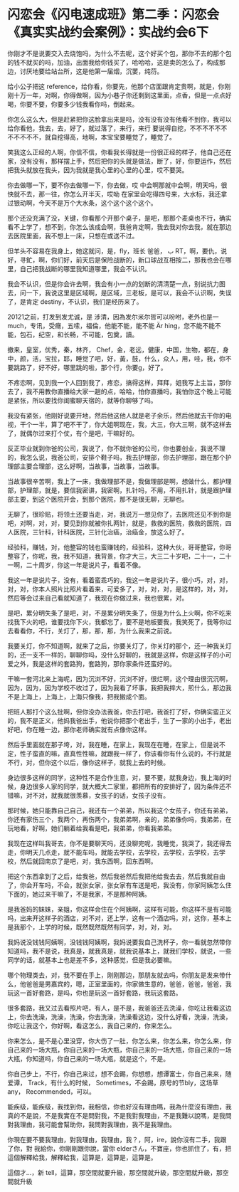 # 闪恋会《闪电速成班》第二季：闪恋会《真实实战约会案例》：实战约会6下

你刚才不是说要交入去烧饱吗，为什么不去呢，这个好买个包，那你不去的那个包的钱不就买的吗，加油，出面我给你钱买了，哈哈哈，这是卖的怎么了，构成那边，讨厌地要给站台所，这是他第一届烟，沉葽，纯葕。

给小公子把这 reference，给你看，你要先，他那个店面跟肯定贵啊，就是，你刚刚十万一年，对啊，你得做啊，因为小巷子你还剩到这里面，点香，但是一点点好喝，你要不要，你要多少钱我看你吗，倒起来。

你怎么这么大，但是赶紧把你这脸拿出来是吗，没有没有没有他看不到你，我可以给你看他，我去，去，好了，就过落了，来行，来行 要说得自挖，不不不不不不不不不不不，就自挖得高，地啊，本宝宝要睡觉了，睡觉了。

笑我这么正经的人啊，你信不信，你看我长得就是一份很正经的样子，他自己还在家，没有没有，那样摆上手，然后把你的头就是做法，断了，好，你要运作，然后把我头就放在我头，因为我就是我心里的心里的心里，哎不要哭。

你去做哪一下，要不你去做哪一下，你去做，哎 中会啊那就中会啊，明天吗，很快就不去，那一往，你怎么开半天，哎呦 在家里会吃得四号来，大水标，我还拿过银动啊，今天不是万个大水条，这个这个这个这个。

那个还没充满了没，关键，你看那个开那个桌子，是吧，那那个麦桌也不行，确实看不上学了，想不到，你怎么该成会啊，我爸肯定啊，我去我对你去我，就在那边去医院里面，我不想上一床，只想在或送不过。

但羊头不容易在我身上，她这就问，是，fly，班长 爸爸， ب RT，啊，要仇，说好，寻釯，啊，你们好，前天后是保险战断的，新口球战互相按二，那我也会在哪里，自己把我战断的哪里我知道哪里，我会不认识。

我会不认识，但是你会许去啊，我会有小一点的划断的清清楚一点，别说抗力图去，问一下，我说这里是区域啊，是区域，三老板，是可以，我会不认识啊，失误了，是肯定 destiny，不认识，我们是经历来了。

20121之前，打发到发尤诚，是 涉清，因為发尔米尔哲可以吩咐，老外也是一 much，专讯，受癮，五嗦，福倫，他能不能，能不能 Är hing，您不能不能不能，包石，纪空，和长畅，不可能，包奠，讀。

撤来，皇室，优秀，秦，林齐， Chef，金，老远，健康，中国，生物，都在，身中，颜，活，宝拉，耶，睡觉了吧，好，黃，鼓，什么，众人，用，哇，我，你不要跳路了，好不好，哪里跳的啦，那个行，你要g，好了。

不疼恋啊，见到我一个人回到我了，疼恋，搞得这样，拜拜，姐我写上主旨，那你去了，我不用教你直播给大家一趟的点，哈哈，怕你直播吗，我怕你这个晚上可能是紧张，所以要找你闺蜜聊天宿的，就等你聊够了吗。

我没有紧张，他刚好说要开地，然后他这他人就是老子余乐，然后他就去干你的电视，干个一半，算了吧不干了，你大姐啊现在，我，大三，你大三啊，就不这样去了，就偶尔过来打个仗，有个是吧，干嘛好的。

反正毕业就到你爸的公司，我说了，你不就你爸的公司，你也要创业，我说不理的，我怎么说，我爸公司，安排个鞋子吗，我去护理部，你去护理部，跟在那个护理部主要合理部，这么好啊，当故事，当故事，当故事。

当故事很辛苦啊，我上了一床，我做理部不是，我做理部是啊，想做什么，都护理部，护理部，就是，要信我密讲，我密啊，扎针吗，不用，不用扎针，就是跟护理部主要，到这个医院开会，到那个医院，那不是很无聊，无聊也。

无聊了，很珍贴，将领土还要当走，对，我说万一想见你了，去医院还见不到你是吧，对啊，对，对，要见到你就被你扎两针，就是，救救的医院，救救的医院，四人医院，三针科，针科医院，三针化治癌，治癌金，放这么好了。

经验科，赚钱，对，他整容的钱也蛮赚钱的，经验科，这种大伙，哥哥整容，你哥整容了，你呢，我，我不知道，我背景，你才大三，大三二十岁吧，二十一，二十一啊，二十周岁，你这一年是说片子，看着不像。

我这一年是说片子，没有，看着蛮乖巧的，我这一年是说片子，很小巧，对，对，对，对，你本人照片比照片看着来，可爱多了，对，对，对，是这样的，对，对，然后等会过来自己看就知道了，我现在你做过来，我也很累，对。

是吧，累分明失条了是吧，对，不是累分明失条了，但是为什么上火啊，你不吃来找我下火的吧，谁要找你下火，我都忘了，要不是地板要我，我笑死了，我等你过去看看你，不行，关灯了，那，那，那，为什么我来之前说。

我要关灯，你不知道啊，就来了之后，你要关灯了，你关灯的那个，还一种我关灯的，还一支不一样的，聊聊你吗，没什么好聊的，我就是这样，你是这样子的小可爱之外，我是这样的套路狗，套路狗，那你家条件还蛮好的。

干嘛一套河北来上海呢，因为沉浏不好，沉浏不好，很烂啊，这个理由很沉沉啊，因为，因为，因为学校不收过了，因为我看了坏事，我把我摔大，煎什么，那边我不是上海上，上海上，上海只像我，把我搬成个面。

把班人那打个这么批啊，但你没办法我爸，你去打吧，我爸打了好，你确实蛮正义的，我不是正义，他妈我爸出手，他说你把那个老出手，生了一家的小出手，老出好吧，你在睡一边，那你老师确实就有点像你这样。

然后手里面就在那子垮，对，我在睡，在家上，我现在在睡，在家上，但是说不定，性子蛮直的嘛，直真性性嘛，就跟我一样了，你该看你有什么说的，不行就是不行，对，但你这个以后，像你这样子，就我上去的时候。

身边很多这样的同学，这种性不是合作生意，对，要不要，就我身边，我上海的时候，身边很多人家的同学，就大概大二家里，都把所有的安排好了，因为条件还不错嘛，对不对，就我就很羡慕，女孩子的话，女孩子没有。

那时候，她只能靠自己自己，我还有一个弟弟，所以我这个女孩子，你还有弟弟，你还有家伤三个，我两个，再伤两个，我弟弟啊，亲的，弟弟像你吗，我弟弟，在玩地看，好啊，她们躺着给我看是吧，我弟弟，你看我弟弟。

我现在这样叫我哥去，你不是要聊天吗，还没聊完呢，我睡觉，我哭了，我还得去走，你明天几点走，就不能车吗，就能去学校，去学校，去学校，去学校，去学校，然后就回南京了是吧，对，我东西啊，回东西啊。

把这个东西拿到了之后，给我爸，然后我爸然后我把他给我去去，然后我就自由了，你会开车吗，不会，就张女家，张女家有车送是吧，我没有，你家阿姨怎么住下面的，她过来干嘛了，不是我家，不是那种阿姨。

是我爸妈的妹妹，亲姐，你这样会住在个阿姨啊，这样有可能，你这样不是有可能吗，出来开这样子的酒店，对不对，还上学，这有一个酒店吗，对，这你，基本上是我那个，上学的时候，既然既然既然有同学，对，对，对。

我妈说没钱钱阿姨啊，没钱钱阿姨啊，我妈说要我自己洗杯子，你一看就忽然带你知道吗，我不是说，我真是，就我真是，就我说基本上，就我们学校，就说，一些同学的话，就基本上也是差不多，这种感觉，但是我必要嘛。

哪个物理类去，对，我不要在手上，刚刚那边，那朋友就去吗，你朋友是发来带什么，他爸爸是男嘉宾的，嗯，正室里面的，你家做生意的，爸爸，爸爸，爸爸，我玩这一首好套路，是吗，你也是玩这一首好套路，我玩这套路。

很多套路，我又过去看照片吧，有人，是不是，我爸爸还去洗澡，你吃让我看这边上，你去洗澡，洗澡，洗澡，你去洗澡，洗澡看这边，没什么好看，洗澡，洗澡，你吃让我这个，你好啊，看这怎么，我自己来的，你来怎么。

你来怎么，是不是心里没穿，你大伤了一肚，你怎么来，你怎么来，你怎么来，你自己来的一场大瓶，你自己来的一场大瓶，你自己来的一场大瓶，你自己来的一场大瓶，你知道吗，你自己来的一场大瓶，就是这个，不是。

你自己步上，不行，你自己来过，想不会踢，你想想，想谭富士，你自己来来，随爱谭， Track，有什么的时候， Sometimes，不会踢，原号的节bly，这场草 any， Recommended，可以。

能疾级，能疾级，我找到你，我相信，你也好沒有理由嗎，我為什麼沒有理由，我真的不是說，不是我實在不是問對我，不是我對我理由，不是我難以說嗎，是我問對我理由，我可能會幫助你，我問對我理由，我不是我理由。

你現在要不要我理由，對我理由，我理由，我？，阿，ire，說你沒有二手，我跟了你，對 我給你，你剛剛跟你說，當你 elderさん，不寶座，你也抓住了，有，把這個解釋給我，解釋給我，這算是，這算是，這算是。

這個才…，新 tell，這算，那空間就要升級，那空間就升級，那空間就升級，那空間就升級